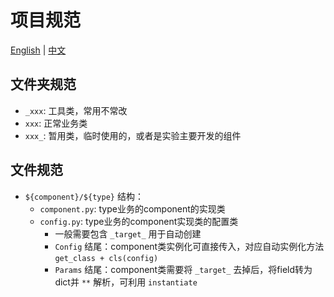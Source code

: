 # 项目规范

[English](architecture.md) | [中文](architecture_zh.md)

## 文件夹规范

- `_xxx`: 工具类，常用不常改
- `xxx`: 正常业务类
- `xxx_`: 暂用类，临时使用的，或者是实验主要开发的组件

## 文件规范

- `${component}/${type}` 结构：
  - `component.py`: type业务的component的实现类
  - `config.py`: type业务的component实现类的配置类
    - 一般需要包含 `_target_` 用于自动创建
    - `Config` 结尾：component类实例化可直接传入，对应自动实例化方法 `get_class + cls(config)`
    - `Params` 结尾：component类需要将 `_target_` 去掉后，将field转为dict并 `**` 解析，可利用 `instantiate`

